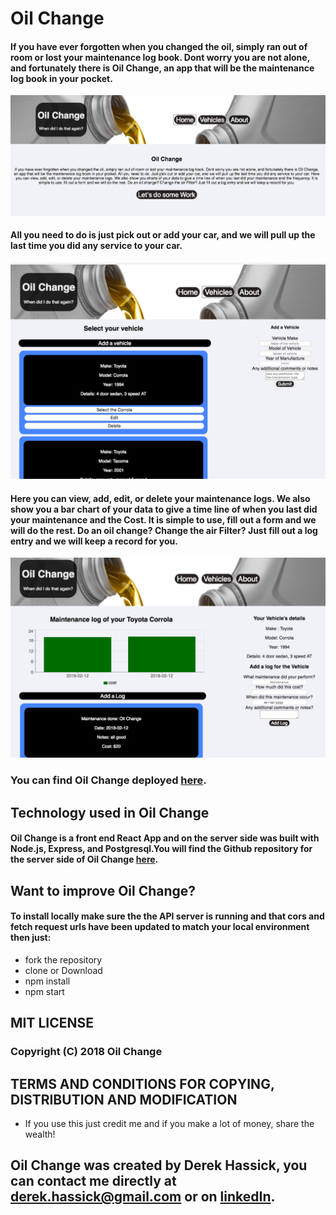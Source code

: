 # Oil Change
#### If you have ever forgotten when you changed the oil, simply ran out of room or lost your maintenance log book. Dont worry you are not alone, and fortunately there is Oil Change, an app that will be the maintenance log book in your pocket. 

![picture](readMeImages/landingScreen.png)
#### All you need to do is just pick out or add your car, and we will pull up the last time you did any service to your car. 
![picture](readMeImages/vehicleScreen.png)
#### Here you can view, add, edit, or delete your maintenance logs. We also show you a bar chart of your data to give a time line of when you last did your maintenance and the Cost. It is simple to use, fill out a form and we will do the rest. Do an oil change? Change the air Filter? Just fill out a log entry and we will keep a record for you.
![picture](readMeImages/logScreen.png)

### You can find Oil Change deployed [here](https://oilchange.herokuapp.com).   

## Technology used in Oil Change
#### Oil Change is a front end React App and on the server side was built with Node.js, Express, and Postgresql.You will find the Github repository for the server side of Oil Change [here](https://github.com/dhausk/backendOilChange).

## Want to improve Oil Change?

#### To install locally make sure the the API server is running and that cors and fetch request urls have been updated to match your local environment then just:

* fork the repository
* clone or Download
* npm install  
* npm start

## MIT LICENSE 
### Copyright (C) 2018 Oil Change

## TERMS AND CONDITIONS FOR COPYING, DISTRIBUTION AND MODIFICATION

* If you use this just credit me and if you make a lot of money, share the wealth!

## Oil Change was created by Derek Hassick, you can contact me directly at derek.hassick@gmail.com or on [linkedIn](www.linkedin.com/in/derek-hassick).

